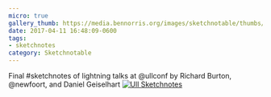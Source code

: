 ```yaml
---
micro: true
gallery_thumb: https://media.bennorris.org/images/sketchnotable/thumbs/ull-2017-sketchnotes-20.jpg
date: 2017-04-11 16:48:09-0600
tags:
- sketchnotes
category: Sketchnotable
---
```


Final #sketchnotes of lightning talks at @ullconf by Richard Burton, @newfoort, and Daniel Geiselhart [![Ull Sketchnotes](https://media.bennorris.org/images/sketchnotable/ull-2017/ull-2017-sketchnotes-20.jpg)](https://media.bennorris.org/images/sketchnotable/ull-2017/ull-2017-sketchnotes-20.jpg)